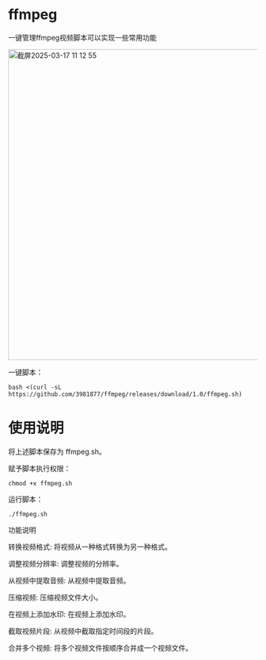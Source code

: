 # ffmpeg
一键管理ffmpeg视频脚本可以实现一些常用功能

<img width="627" alt="截屏2025-03-17 11 12 55" src="https://github.com/user-attachments/assets/bcf0e9ea-f4be-47f8-a822-129ad61ce91f" />

一键脚本：
```
bash <(curl -sL https://github.com/3981877/ffmpeg/releases/download/1.0/ffmpeg.sh)

```

# 使用说明


将上述脚本保存为 ffmpeg.sh。

赋予脚本执行权限：
```
chmod +x ffmpeg.sh
```
运行脚本：
```
./ffmpeg.sh
```
功能说明





转换视频格式: 将视频从一种格式转换为另一种格式。



调整视频分辨率: 调整视频的分辨率。



从视频中提取音频: 从视频中提取音频。



压缩视频: 压缩视频文件大小。



在视频上添加水印: 在视频上添加水印。



截取视频片段: 从视频中截取指定时间段的片段。



合并多个视频: 将多个视频文件按顺序合并成一个视频文件。
